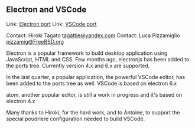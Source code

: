 ## Electron and VSCode ##

Link:	 [Electron port](https://github.com/tagattie/FreeBSD-Electron)
Link:	 [VSCode port](https://github.com/tagattie/FreeBSD-VSCode)

Contact: Hiroki Tagato <tagattie@yandex.com>
Contact: Luca Pizzamiglio <pizzamig@FreeBSD.org>

Electron is a popular framework to build desktop application using JavaScript, HTML and CSS.
Few months ago, electronjs has been added to the ports tree.
Currently version 4.x and 6.x are supported.

In the last quarter, a popular application, the powerful VSCode editor, has been added to the ports tree as well.
VSCode is based on electron 6.x

atom, another popular editor, is still a work in progress and it's based on electron 4.x

Many thanks to Hiroki, for the hard work, and to Antoine, to support the special poudriere configuration needed to build VSCode.
